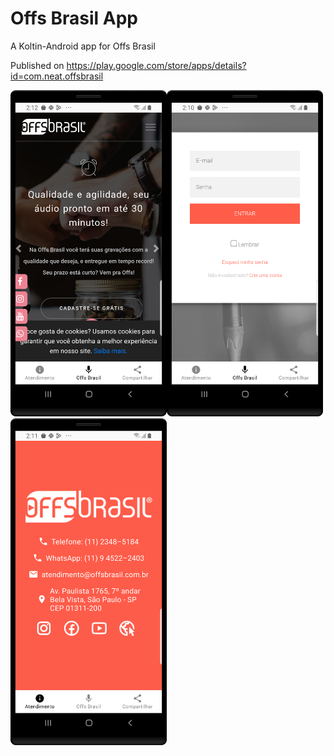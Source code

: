 # Offs Brasil App

A Koltin-Android app for Offs Brasil

Published on https://play.google.com/store/apps/details?id=com.neat.offsbrasil


<img src="screenshots/3.png" height='auto' width='250'/><img src="screenshots/1.png" height='auto' width='250'/><img src="screenshots/2.png" height='auto' width='250'/>
